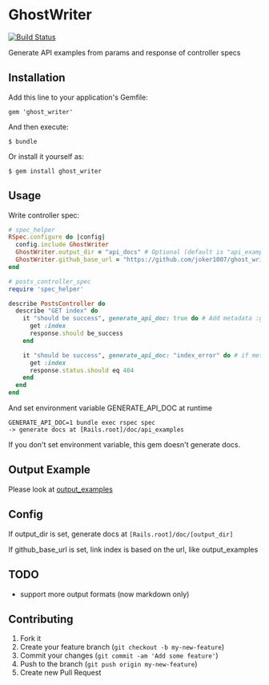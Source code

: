 # GhostWriter
[![Build Status](https://travis-ci.org/joker1007/ghost_writer.png)](https://travis-ci.org/joker1007/ghost_writer)

Generate API examples from params and response of controller specs

## Installation

Add this line to your application's Gemfile:

    gem 'ghost_writer'

And then execute:

    $ bundle

Or install it yourself as:

    $ gem install ghost_writer

## Usage

Write controller spec:
```ruby
# spec_helper
RSpec.configure do |config|
  config.include GhostWriter
  GhostWriter.output_dir = "api_docs" # Optional (default is "api_examples")
  GhostWriter.github_base_url = "https://github.com/joker1007/ghost_writer/tree/master/output_examples" # Optional
end

# posts_controller_spec
require 'spec_helper'

describe PostsController do
  describe "GET index" do
    it "should be success", generate_api_doc: true do # Add metadata :generate_api_doc
      get :index
      response.should be_success
    end

    it "should be success", generate_api_doc: "index_error" do # if metadata value is string, use it as filename
      get :index
      response.status.should eq 404
    end
  end
end
```

And set environment variable GENERATE_API_DOC at runtime
```
GENERATE_API_DOC=1 bundle exec rspec spec
-> generate docs at [Rails.root]/doc/api_examples
```

If you don't set environment variable, this gem doesn't generate docs.

## Output Example
Please look at [output_examples](https://github.com/joker1007/ghost_writer/tree/master/output_examples)

## Config
If output_dir is set, generate docs at `[Rails.root]/doc/[output_dir]`

If github_base_url is set, link index is based on the url, like output_examples

## TODO
- support more output formats (now markdown only)

## Contributing

1. Fork it
2. Create your feature branch (`git checkout -b my-new-feature`)
3. Commit your changes (`git commit -am 'Add some feature'`)
4. Push to the branch (`git push origin my-new-feature`)
5. Create new Pull Request
